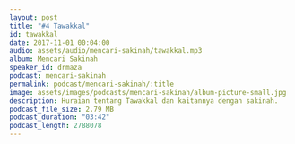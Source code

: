 ```yaml
---
layout: post
title: "#4 Tawakkal"
id: tawakkal
date: 2017-11-01 00:04:00
audio: assets/audio/mencari-sakinah/tawakkal.mp3
album: Mencari Sakinah
speaker_id: drmaza
podcast: mencari-sakinah
permalink: podcast/mencari-sakinah/:title
image: assets/images/podcasts/mencari-sakinah/album-picture-small.jpg
description: Huraian tentang Tawakkal dan kaitannya dengan sakinah. 
podcast_file_size: 2.79 MB
podcast_duration: "03:42"
podcast_length: 2788078
--- 
```

